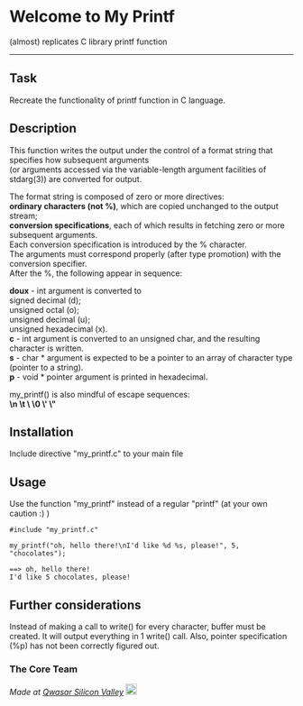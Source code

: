 # Welcome to My Printf  
(almost) replicates C library printf function  
***

## Task
Recreate the functionality of printf function in C language.

## Description
This function writes the output under the control of a format string that specifies how subsequent arguments  
(or arguments accessed via the variable-length argument facilities of stdarg(3)) are converted for output.  

The format string is composed of zero or more directives:  
**ordinary characters (not %)**, which are copied unchanged to the output stream;  
**conversion specifications**, each of which results in fetching zero or more subsequent arguments.  
Each conversion specification is introduced by the % character.  
The arguments must correspond properly (after type promotion) with the conversion specifier.   
After the %, the following appear in sequence:

**doux** - int argument is converted to   
signed decimal (d);   
unsigned octal (o);  
unsigned decimal (u);  
unsigned hexadecimal (x).  
**c**  - int argument is converted to an unsigned char, and the resulting character is written.  
**s**  - char * argument is expected to be a pointer to an array of character type (pointer to a string).  
**p**  - void * pointer argument is printed in hexadecimal.  

my_printf() is also mindful of escape sequences:  
**\n \t \\ \0 \\' \\"**


## Installation
Include directive "my_printf.c" to your main file

## Usage
Use the function "my_printf" instead of a regular "printf" (at your own caution :) )
```
#include "my_printf.c"

my_printf("oh, hello there!\nI'd like %d %s, please!", 5, "chocolates");

==> oh, hello there!  
I'd like 5 chocolates, please!
```

## Further considerations
Instead of making a call to write() for every character, buffer must be created. It will output everything in 1 write() call.
Also, pointer specification (%p) has not been correctly figured out.


### The Core Team


<span><i>Made at <a href='https://qwasar.io'>Qwasar Silicon Valley</a></i></span>
<span><img alt='Qwasar Silicon Valley Logo' src='https://storage.googleapis.com/qwasar-public/qwasar-logo_50x50.png' width='20px'></span>
